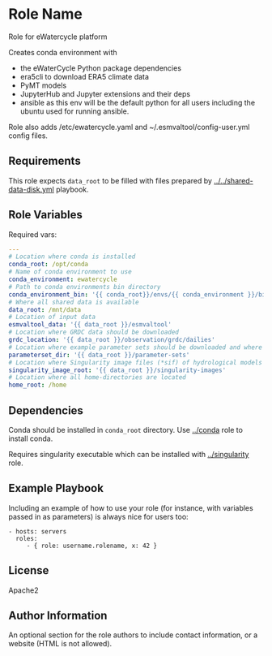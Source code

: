 Role Name
=========

Role for eWatercycle platform

Creates conda environment with

- the eWaterCycle Python package dependencies
- era5cli to download ERA5 climate data
- PyMT models
- JupyterHub and Jupyter extensions and their deps
- ansible as this env will be the default python for all users including the ubuntu used for running ansible.

Role also adds /etc/ewatercycle.yaml and ~/.esmvaltool/config-user.yml config files.

Requirements
------------

This role expects `data_root` to be filled with files prepared by [../../shared-data-disk.yml](../../shared-data-disk.yml) playbook.

Role Variables
--------------

Required vars:

```yaml
---
# Location where conda is installed
conda_root: /opt/conda
# Name of conda environment to use
conda_environment: ewatercycle
# Path to conda environments bin directory
conda_environment_bin: '{{ conda_root}}/envs/{{ conda_environment }}/bin'
# Where all shared data is available
data_root: /mnt/data
# Location of input data
esmvaltool_data: '{{ data_root }}/esmvaltool'
# Location where GRDC data should be downloaded
grdc_location: '{{ data_root }}/observation/grdc/dailies'
# Location where example parameter sets should be downloaded and where any other read-only pararmeter set can be put
parameterset_dir: '{{ data_root }}/parameter-sets'
# Location where Singularity image files (*sif) of hydrological models should be stored
singularity_image_root: '{{ data_root }}/singularity-images'
# Location where all home-directories are located
home_root: /home
```

Dependencies
------------

Conda should be installed in `conda_root` directory. Use [../conda](../conda) role to install conda.

Requires singularity executable which can be installed with [../singularity](../singularity) role.

Example Playbook
----------------

Including an example of how to use your role (for instance, with variables passed in as parameters) is always nice for users too:

    - hosts: servers
      roles:
         - { role: username.rolename, x: 42 }

License
-------

Apache2

Author Information
------------------

An optional section for the role authors to include contact information, or a website (HTML is not allowed).
